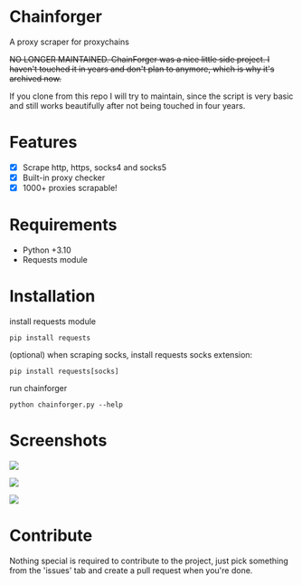 # Chainforger
A proxy scraper for proxychains

~~NO LONGER MAINTAINED. ChainForger was a nice little side project. I haven't touched it in years and don't plan to anymore, which is why it's archived now.~~

If you clone from this repo I will try to maintain, since the script is very basic and still works beautifully after not being touched in four years.

# Features
- [x] Scrape http, https, socks4 and socks5
- [x] Built-in proxy checker
- [x] 1000+ proxies scrapable!

# Requirements
- Python +3.10
- Requests module

# Installation
install requests module
```
pip install requests
```
(optional) when scraping socks, install requests socks extension:
```
pip install requests[socks]
```
run chainforger
```
python chainforger.py --help
```

# Screenshots
<img src='https://i.imgur.com/6qsANQi.png'/><br>

<img src='https://i.imgur.com/NhStkA4.png' /><br />

<img src='https://i.imgur.com/yfiZJu3.png' /><br />

# Contribute
Nothing special is required to contribute to the project, just pick something from the 'issues' tab and create a pull request when you're done.
